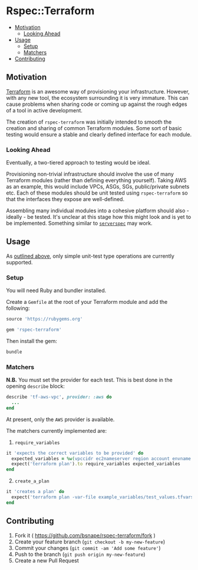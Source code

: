 # Rspec::Terraform

* [Motivation](#motivation)
  * [Looking Ahead](#looking-ahead)
* [Usage](#usage)
  * [Setup](#setup)
  * [Matchers](#matchers)
* [Contributing](#contributing)

## Motivation

[Terraform](https://github.com/hashicorp/terraform) is an awesome way of provisioning your infrastructure. However, with
any new tool, the ecosystem surrounding it is very immature. This can cause problems when sharing code or coming up
against the rough edges of a tool in active development.

The creation of `rspec-terraform` was initially intended to smooth the creation and sharing of common Terraform
modules. Some sort of basic testing would ensure a stable and clearly defined interface for each module.

### Looking Ahead

Eventually, a two-tiered approach to testing would be ideal.
 
Provisioning non-trivial infrastructure should involve the use of many Terraform modules (rather than defining
everything yourself). Taking AWS as an example, this would include VPCs, ASGs, SGs, public/private subnets etc. Each of
these modules should be unit tested using `rspec-terraform` so that the interfaces they expose are well-defined.

Assembling many individual modules into a cohesive platform should also - ideally - be tested. It's unclear at this
stage how this might look and is yet to be implemented. Something similar to
[`serverspec`](https://github.com/mizzy/serverspec) may work.

## Usage

As [outlined above](#motivation), only simple unit-test type operations are currently supported.

### Setup

You will need Ruby and bundler installed.

Create a `Gemfile` at the root of your Terraform module and add the following:

```ruby
source 'https://rubygems.org'

gem 'rspec-terraform'
```

Then install the gem:

```bash
bundle
```

### Matchers

**N.B.** You must set the provider for each test. This is best done in the opening `describe` block:

```ruby
describe 'tf-aws-vpc', provider: :aws do
  ...
end
```

At present, only the `AWS` provider is available.

The matchers currently implemented are:

1. `require_variables`
```ruby
it 'expects the correct variables to be provided' do
  expected_variables = %w(vpccidr ec2nameserver region account envname domain)
  expect('terraform plan').to require_variables expected_variables
end
```
2. `create_a_plan`
```ruby
it 'creates a plan' do
  expect('terraform plan -var-file example_variables/test_values.tfvars').to create_a_plan
end
```

## Contributing

1. Fork it ( https://github.com/bsnape/rspec-terraform/fork )
2. Create your feature branch (`git checkout -b my-new-feature`)
3. Commit your changes (`git commit -am 'Add some feature'`)
4. Push to the branch (`git push origin my-new-feature`)
5. Create a new Pull Request
